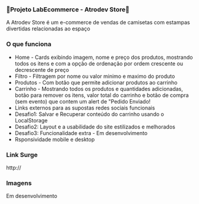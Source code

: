 ### 🛒Projeto LabEcommerce - Atrodev Store🚀

A Atrodev Store é um e-commerce de vendas de camisetas com estampas divertidas relacionadas ao espaço

### O que funciona
- Home - Cards exibindo imagem, nome e preço dos produtos, mostrando todos os itens e com a opção de ordenação por ordem crescente ou decrescente de preço
- Filtro - Filtragem por nome ou valor minimo e maximo do produto
- Produtos - Com botão que permite adicionar produtos ao carrinho
- Carrinho - Mostrando todos os produtos e quantidades adicionadas, botão para remover os itens, valor total do carrinho e botão de compra (sem evento) que contem um alert de "Pedido Enviado!
- Links externos para as supostas redes sociais funcionais
- Desafio1: Salvar e Recuperar conteúdo do carrinho usando o LocalStorage
- Desafio2: Layout e a usabilidade do site estilizados e melhorados
- Desafio3: Funcionalidade extra - Em desenvolvimento
- Rsponsividade mobile e desktop

### Link Surge 
http://

### Imagens

Em desenvolvimento
